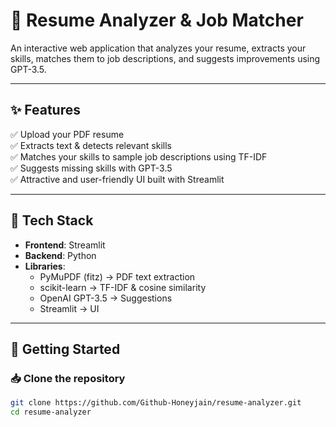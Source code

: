 # 📄 Resume Analyzer & Job Matcher

An interactive web application that analyzes your resume, extracts your skills, matches them to job descriptions, and suggests improvements using GPT-3.5.

---

## ✨ Features
✅ Upload your PDF resume  
✅ Extracts text & detects relevant skills  
✅ Matches your skills to sample job descriptions using TF-IDF  
✅ Suggests missing skills with GPT-3.5  
✅ Attractive and user-friendly UI built with Streamlit

---

## 🔧 Tech Stack
- **Frontend**: Streamlit
- **Backend**: Python
- **Libraries**: 
  - PyMuPDF (fitz) → PDF text extraction
  - scikit-learn → TF-IDF & cosine similarity
  - OpenAI GPT-3.5 → Suggestions
  - Streamlit → UI

---

## 🚀 Getting Started

### 📥 Clone the repository
```bash
git clone https://github.com/Github-Honeyjain/resume-analyzer.git
cd resume-analyzer
